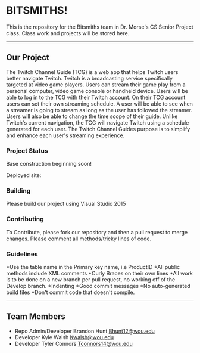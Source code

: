 # BITSMITHS!

This is the repository for the Bitsmiths team in Dr. Morse's CS Senior Project class.
Class work and projects will be stored here. 

* * *

## Our Project
The Twitch Channel Guide (TCG) is a web app that helps Twitch users better navigate Twitch. Twitch is a broadcasting service specifically targeted at video game players. Users can stream their game play from a personal computer, video game console or handheld device. Users will be able to log in to the TCG with their Twitch account. On their TCG account users can set their own streaming schedule. A user will be able to see when a streamer is going to stream as long as the user has followed the streamer. Users will also  be able to change the time scope of their guide. Unlike Twitch's current navigation, the TCG will navigate Twitch using a schedule generated for each user. The Twitch Channel Guides purpose is to simplify and enhance each user's streaming experience.

### Project Status
Base construction beginning soon!

Deployed site:

### Building
Please build our project using Visual Studio 2015

### Contributing
To Contribute, please fork our repository and then a pull request to merge changes. Please comment all methods/tricky lines of code.

### Guidelines
*Use the table name in the Primary key name, i.e ProductID
*All public methods include XML comments
*Curly Braces on their own lines
*All work is to be done on a new branch per pull request, no working off of the Develop branch.
*Indenting
*Good commit messages
*No auto-generated build files
*Don't commit code that doesn't compile.


* * *

## Team Members
* Repo Admin/Developer Brandon Hunt Bhunt12@wou.edu
* Developer Kyle Walsh Kwalsh@wou.edu
* Developer Tyler Connors Tconnors14@wou.edu